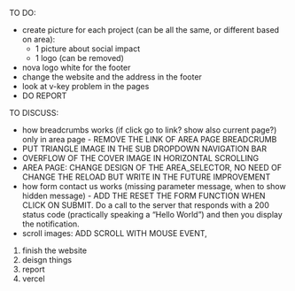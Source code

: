 TO DO:
- create picture for each project (can be all the same, or different based on area):
    - 1 picture about social impact
    - 1 logo (can be removed)
- nova logo white for the footer
- change the website and the address in the footer
- look at v-key problem in the pages
- DO REPORT

TO DISCUSS:
- how breadcrumbs works (if click go to link? show also current page?) only in area page - REMOVE THE LINK OF AREA PAGE BREADCRUMB
- PUT TRIANGLE IMAGE IN THE SUB DROPDOWN NAVIGATION BAR
- OVERFLOW OF THE COVER IMAGE IN HORIZONTAL SCROLLING
- AREA PAGE: CHANGE DESIGN OF THE AREA_SELECTOR, NO NEED OF CHANGE THE RELOAD BUT WRITE IN THE FUTURE IMPROVEMENT
- how form contact us works (missing parameter message, when to show hidden message) - ADD THE RESET THE FORM FUNCTION WHEN CLICK ON SUBMIT. Do a call to the server that responds with a 
200 status code (practically speaking a “Hello World”) and then you display the notification.
- scroll images: ADD SCROLL WITH MOUSE EVENT, 

1) finish the website
2) deisgn things
3) report
4) vercel
